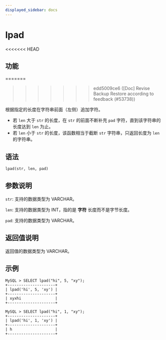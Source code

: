 ```yaml
---
displayed_sidebar: docs
---
```


# lpad

<<<<<<< HEAD
## 功能
=======

>>>>>>> edd5009ce6 ([Doc] Revise Backup Restore according to feedback (#53738))

根据指定的长度在字符串前面（左侧）追加字符。

- 若 `len` 大于 `str` 的长度，在 `str` 的前面不断补充 `pad` 字符，直到该字符串的长度达到 `len` 为止。
- 若 `len` 小于 `str` 的长度，该函数相当于截断 `str` 字符串，只返回长度为 `len` 的字符串。

## 语法

```Haskell
lpad(str, len, pad)
```

## 参数说明

`str`: 支持的数据类型为 VARCHAR。

`len`: 支持的数据类型为 INT，指的是 **字符** 长度而不是字节长度。

`pad`: 支持的数据类型为 VARCHAR。

## 返回值说明

返回值的数据类型为 VARCHAR。

## 示例

```Plain Text
MySQL > SELECT lpad("hi", 5, "xy");
+---------------------+
| lpad('hi', 5, 'xy') |
+---------------------+
| xyxhi               |
+---------------------+

MySQL > SELECT lpad("hi", 1, "xy");
+---------------------+
| lpad('hi', 1, 'xy') |
+---------------------+
| h                   |
+---------------------+
```
